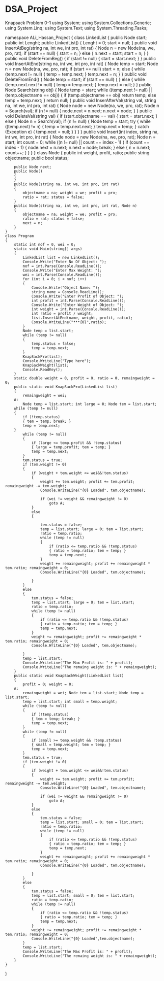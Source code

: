 # DSA_Project
Knapsack Problem 0-1
using System;
using System.Collections.Generic;
using System.Linq;
using System.Text;
using System.Threading.Tasks;

namespace ALi_Hassan_Project
{
    class LinkedList
    {
        public Node start;
        public int Lenght;
        public LinkedList()
        {
            Lenght = 0;
            start = null;
        }
        public void InsertAtBeg(string na, int we, int pro, int rat)
        {
            Node n = new Node(na, we, pro, rat);
            if (start == null)
            {
                start = n;
            }
            else
            {
                n.next = start;
                start = n;
            }
        }
        public void DeleteFromBeg()
        {
            if (start != null)
            {
                start = start.next;
            }
        }
        public void InsertAtEnd(string na, int we, int pro, int rat)
        {
            Node temp = start;
            Node n = new Node(na, we, pro, rat);
            if (start == null)
                start = n;
            else
            {
                while (temp.next != null)
                {
                    temp = temp.next;
                }
                temp.next = n;
            }
        }
        public void DeleteFromEnd()
        {
            Node temp = start;
            if (start == null)
            { }
            else
            {
                while (temp.next.next != null)
                {
                    temp = temp.next;
                }
                temp.next = null;
            }
        }
        public Node Search(string obj)
        {
            Node temp = start;
            while ((temp.next != null) || (temp.objectname == obj))
            {
                if (temp.objectname == obj)
                    return temp;
                else
                    temp = temp.next;
            }
            return null;
        }
        public void InserAfterVal(string val, string na, int we, int pro, int rat)
        {
            Node node = new Node(na, we, pro, rat);
            Node n = Search(val);
            if (n != null)
            {
                node.next = n.next;
                n.next = node;
            }
        }
        public void DeleteVal(string val)
        {
            if (start.objectname == val)
            {
                start = start.next;
            }
            else
            {
                Node n = Search(val);
                if (n != null)
                {
                    Node temp = start;
                    try
                    {
                        while ((temp.next) != n)
                        {
                            temp = temp.next.next;
                        }
                        temp.next = temp;
                    }
                    catch (Exception e)
                    {
                        temp.next = null;
                    }
                }
            }
        }
        public void Insert(int index, string na, int we, int pro, int rat)
        {
            Node node = new Node(na, we, pro, rat);
            Node n = start;
            int count = 0;
            while ((n != null) || count == index - 1)
            {
                if (count == index - 1)
                {
                    node.next = n.next;
                    n.next = node;
                    break;
                }
                else
                { n = n.next; count++; }
            }
        }
    }
    class Node
    {
        public int weight, profit, ratio;
        public string objectname;
        public bool status;

        public Node next;
        public Node()
        {
        }
        public Node(string na, int we, int pro, int rat)
        {
            objectname = na; weight = we; profit = pro;
            ratio = rat; status = false;
        }
        public Node(string na, int we, int pro, int rat, Node n)
        {
            objectname = na; weight = we; profit = pro;
            ratio = rat; status = false;
            next = n;
        }
    }
    class Program
    {
        static int nof = 0, wei = 0;
        static void Main(string[] args)
        {
            LinkedList list = new LinkedList();
            Console.Write("Enter No Of Object: ");
            nof = int.Parse(Console.ReadLine());
            Console.Write("Enter Max Weight: ");
            wei = int.Parse(Console.ReadLine());
            for (int i = 0; i < nof; i++)
            {
                Console.Write("Object Name: ");
                string name = Console.ReadLine();
                Console.Write("Enter Profit of Object: ");
                int profit = int.Parse(Console.ReadLine());
                Console.Write("Enter Weight of Object: ");
                int weight = int.Parse(Console.ReadLine());
                int ratio = profit / weight;
                list.InsertAtEnd(name, weight, profit, ratio);
                Console.WriteLine("***{0}",ratio);
            }
            Node temp = list.start;
            while (temp != null)
            {
                temp.status = false;
                temp = temp.next;
            }
            KnapSackPro(list);
            Console.WriteLine("Type here");
            KnapSackWeight(list);
            Console.ReadKey();
        }
        static double weight = 0, profit = 0, ratio = 0, remaingweight = 0;
        public static void KnapSackPro(LinkedList list)
        {
            remaingweight = wei;
        A:
            Node temp = list.start; int large = 0; Node tem = list.start;
        while (temp != null)
        {
            if (!temp.status)
            { tem = temp; break; }
            temp = temp.next;
        }
            while (temp != null)
            {
                if (large <= temp.profit && !temp.status)
                { large = temp.profit; tem = temp; }
                temp = temp.next;
            }
            tem.status = true;
            if (tem.weight != 0)
            {
                if (weight + tem.weight <= wei&&!tem.status)
                {
                    weight += tem.weight; profit += tem.profit; remaingweight -= tem.weight;
                    Console.WriteLine("{0} Loaded", tem.objectname);

                    if (wei != weight && remaingweight != 0)
                        goto A;
                }
                else
                {

                    tem.status = false;
                    temp = list.start; large = 0; tem = list.start;
                    ratio = temp.ratio;
                    while (temp != null)
                    {
                        if (ratio <= temp.ratio && !temp.status)
                        { ratio = temp.ratio; tem = temp; }
                        temp = temp.next;
                    }
                    weight += remaingweight; profit += remaingweight * tem.ratio; remaingweight = 0;
                    Console.WriteLine("{0} Loaded", tem.objectname);

                }
            }
            else
            {
                tem.status = false;
                temp = list.start; large = 0; tem = list.start;
                ratio = temp.ratio;
                while (temp != null)
                {
                    if (ratio <= temp.ratio && !temp.status)
                    { ratio = temp.ratio; tem = temp; }
                    temp = temp.next;
                }
                weight += remaingweight; profit += remaingweight * tem.ratio; remaingweight = 0;
                Console.WriteLine("{0} Loaded", tem.objectname);

            }
            temp = list.start;
            Console.WriteLine("The Max Profit is: " + profit);
            Console.WriteLine("The remaing weight is: " + remaingweight);
        }
        public static void KnapSackWeight(LinkedList list)
        {
            profit = 0; weight = 0;
        A:
            remaingweight = wei; Node tem = list.start; Node temp = list.start;
            temp = list.start; int small = temp.weight;
            while (temp != null)
            {
                if (!temp.status)
                { tem = temp; break; }
                temp = temp.next;
            }
            while (temp != null)
            {
                if (small >= temp.weight && !temp.status)
                { small = temp.weight; tem = temp; }
                temp = temp.next;
            }
            tem.status = true;
            if (tem.weight != 0)
            {
                if (weight + tem.weight <= wei&&!tem.status)
                {
                    weight += tem.weight; profit += tem.profit; remaingweight -= tem.weight;
                    Console.WriteLine("{0} Loaded", tem.objectname);

                    if (wei != weight && remaingweight != 0)
                        goto A;
                }
                else
                {
                    tem.status = false;
                    temp = list.start; small = 0; tem = list.start;
                    ratio = temp.ratio;
                    while (temp != null)
                    {
                        if (ratio <= temp.ratio && !temp.status)
                        { ratio = temp.ratio; tem = temp; }
                        temp = temp.next;
                    }
                    weight += remaingweight; profit += remaingweight * tem.ratio; remaingweight = 0;
                    Console.WriteLine("{0} Loaded", tem.objectname);

                }
            }
            else
            {
                tem.status = false;
                temp = list.start; small = 0; tem = list.start;
                ratio = temp.ratio;
                while (temp != null)
                {
                    if (ratio <= temp.ratio && !temp.status)
                    { ratio = temp.ratio; tem = temp; }
                    temp = temp.next;
                }
                weight += remaingweight; profit += remaingweight * tem.ratio; remaingweight = 0;
                Console.WriteLine("{0} Loaded",tem.objectname);
            }
            temp = list.start;
            Console.WriteLine("The Max Profit is: " + profit);
            Console.WriteLine("The remaing weight is: " + remaingweight);
        }
    }
}
